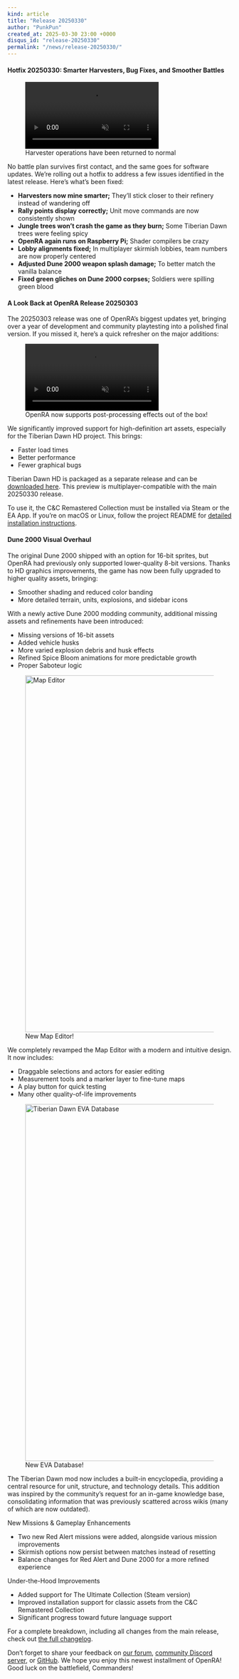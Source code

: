 ```yaml
---
kind: article
title: "Release 20250330"
author: "PunkPun"
created_at: 2025-03-30 23:00 +0000
disqus_id: "release-20250330"
permalink: "/news/release-20250330/"
---
```


#### Hotfix 20250330: Smarter Harvesters, Bug Fixes, and Smoother Battles

<figure>
   <video autoplay loop muted>
    <source src="{{ '/images/news/20250330-harvesters.mp4' | relative_url }}" type="video/mp4" alt="harvesters harvesting ore">
    <img src="{{ '/images/news/20250330-harvesters.png' | relative_url }}" alt="harvesters harvesting ore" />
  </video>
  <figcaption>Harvester operations have been returned to normal</figcaption>
</figure>

No battle plan survives first contact, and the same goes for software updates. We’re rolling out a hotfix to address a few issues identified in the latest release. Here’s what’s been fixed:

- **Harvesters now mine smarter;** They’ll stick closer to their refinery instead of wandering off
- **Rally points display correctly;** Unit move commands are now consistently shown
- **Jungle trees won’t crash the game as they burn;** Some Tiberian Dawn trees were feeling spicy
- **OpenRA again runs on Raspberry Pi;** Shader compilers be crazy
- **Lobby alignments fixed;** In multiplayer skirmish lobbies, team numbers are now properly centered
- **Adjusted Dune 2000 weapon splash damage;** To better match the vanilla balance
- **Fixed green gliches on Dune 2000 corpses;** Soldiers were spilling green blood

#### A Look Back at OpenRA Release 20250303

The 20250303 release was one of OpenRA’s biggest updates yet, bringing over a year of development and community playtesting into a polished final version. If you missed it, here’s a quick refresher on the major additions:

<figure>
   <video autoplay loop muted>
    <source src="{{ '/images/news/20241116-chrono.mp4' | relative_url }}" type="video/mp4" alt="chrono vortex">
    <source src="{{ '/images/news/20241116-chrono.webm' | relative_url }}" type="video/webm" alt="chrono vortex">
    <img src="{{ '/images/news/20241116-vortex.webp' | relative_url }}" alt="chrono vortex" />
  </video>
  <figcaption>OpenRA now supports post-processing effects out of the box!</figcaption>
</figure>

We significantly improved support for high-definition art assets, especially for the Tiberian Dawn HD project. This brings:
* Faster load times
* Better performance
* Fewer graphical bugs

Tiberian Dawn HD is packaged as a separate release and can be [downloaded here](https://github.com/OpenRA/TiberianDawnHD/releases/tag/release-20250330). This preview is multiplayer-compatible with the main 20250330 release.

To use it, the C&C Remastered Collection must be installed via Steam or the EA App. If you’re on macOS or Linux, follow the project README for [detailed installation instructions](https://github.com/OpenRA/TiberianDawnHD#asset-installation).

#### Dune 2000 Visual Overhaul

The original Dune 2000 shipped with an option for 16-bit sprites, but OpenRA had previously only supported lower-quality 8-bit versions. Thanks to HD graphics improvements, the game has now been fully upgraded to higher quality assets, bringing:
* Smoother shading and reduced color banding
* More detailed terrain, units, explosions, and sidebar icons

With a newly active Dune 2000 modding community, additional missing assets and refinements have been introduced:
* Missing versions of 16-bit assets
* Added vehicle husks
* More varied explosion debris and husk effects
* Refined Spice Bloom animations for more predictable growth
* Proper Saboteur logic

<figure>
  <img src="{{ '/images/news/20241116-map-editor.webp' | relative_url }}" style="width: 800px" alt="Map Editor" />
  <figcaption>New Map Editor!</figcaption>
</figure>

We completely revamped the Map Editor with a modern and intuitive design. It now includes:
* Draggable selections and actors for easier editing
* Measurement tools and a marker layer to fine-tune maps
* A play button for quick testing
* Many other quality-of-life improvements

<figure>
  <img src="{{ '/images/news/20241116-eva.webp' | relative_url }}" style="width: 800px" alt="Tiberian Dawn EVA Database" />
  <figcaption>New EVA Database!</figcaption>
</figure>

The Tiberian Dawn mod now includes a built-in encyclopedia, providing a central resource for unit, structure, and technology details. This addition was inspired by the community’s request for an in-game knowledge base, consolidating information that was previously scattered across wikis (many of which are now outdated).

New Missions & Gameplay Enhancements
* Two new Red Alert missions were added, alongside various mission improvements
* Skirmish options now persist between matches instead of resetting
* Balance changes for Red Alert and Dune 2000 for a more refined experience

Under-the-Hood Improvements
* Added support for The Ultimate Collection (Steam version)
* Improved installation support for classic assets from the C&C Remastered Collection
* Significant progress toward future language support

For a complete breakdown, including all changes from the main release, check out [the full changelog](https://github.com/OpenRA/OpenRA/wiki/Changelog/5579f73e444f6634d0f99ab9f29fc0caf26a4965).

Don’t forget to share your feedback on [our forum](https://forum.openra.net/), [community Discord server](https://discord.openra.net), or [GitHub](https://github.com/OpenRA/OpenRA/issues). We hope you enjoy this newest installment of OpenRA! Good luck on the battlefield, Commanders!
